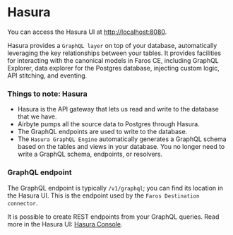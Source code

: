 # Hasura

You can access the Hasura UI at [http://localhost:8080](http://localhost:8080).

Hasura provides a `GraphQL layer` on top of your database, automatically leveraging the key relationships between your tables. It provides facilities for interacting with the canonical models in Faros CE, including GraphQL Explorer, data explorer for the Postgres database, injecting custom logic, API stitching, and eventing.

### Things to note: Hasura

- Hasura is the API gateway that lets us read and write to the database that we have.
- Airbyte pumps all the source data to Postgres through Hasura.
- The GraphQL endpoints are used to write to the database.
- The `Hasura GraphQL Engine` automatically generates a GraphQL schema based on the tables and views in your database. You no longer need to write a GraphQL schema, endpoints, or resolvers.

### GraphQL endpoint

The GraphQL endpoint is typically `/v1/graphql`; you can find its location in the Hasura UI. This is the endpoint used by the `Faros Destination connector`.

It is possible to create REST endpoints from your GraphQL queries. Read more in the Hasura UI: [Hasura Console](http://localhost:8081/console/api/rest/list).
